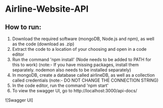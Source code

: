 # Airline-Website-API

## How to run:
1) Download the required software (mongoDB, Node.js and npm), as well as the code (download as .zip)
2) Extract the code to a location of your choosing and open in a code editor
3) Run the command 'npm install' (Node needs to be added to PATH for this to work) (note:- If you have missing packages, install them separately. nodemon also needs to be installed separately)
4) In mongoDB, create a database called airlineDB, as well as a collection called credentials (note:- DO NOT CHANGE THE CONNECTION STRING)
5) In the code editor, run the command 'npm start'
6) To view the swagger UI, go to http://localhost:3000/api-docs/

![Swagger UI]
